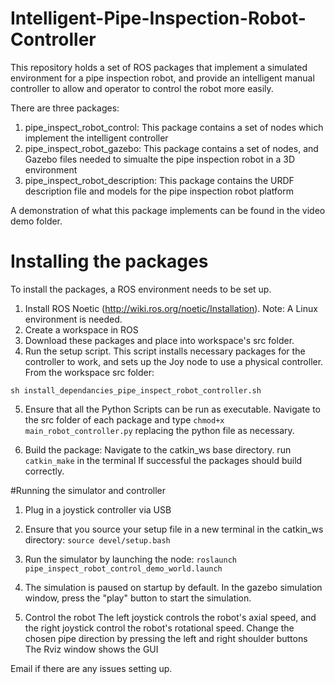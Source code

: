 # Intelligent-Pipe-Inspection-Robot-Controller

This repository holds a set of ROS packages that implement a simulated environment for a pipe inspection robot, and provide an intelligent manual controller to allow and operator to control the robot more easily. 

There are three packages: 
1. pipe_inspect_robot_control: This package contains a set of nodes which implement the intelligent controller
2. pipe_inspect_robot_gazebo: This package contains a set of nodes, and Gazebo files needed to simualte the pipe inspection robot in a 3D environment
3. pipe_inspect_robot_description: This package contains the URDF description file and models for the pipe inspection robot platform

A demonstration of what this package implements can be found in the video demo folder. 

# Installing the packages
To install the packages, a ROS environment needs to be set up. 

1. Install ROS Noetic (http://wiki.ros.org/noetic/Installation). Note: A Linux environment is needed. 
2. Create a workspace in ROS
3. Download these packages and place into workspace's src folder. 
4. Run the setup script. This script installs necessary packages for the controller to work, and sets up the Joy node to use a physical controller.
From the workspace src folder: 

`sh install_dependancies_pipe_inspect_robot_controller.sh`

5. Ensure that all the Python Scripts can be run as executable. 
	Navigate to the src folder of each package and type `chmod+x main_robot_controller.py` replacing the python file as necessary. 

6. Build the package:
Navigate to the catkin_ws base directory.
run `catkin_make` in the terminal
If successful the packages should build correctly. 

#Running the simulator and controller
1. Plug in a joystick controller via USB

2. Ensure that you source your setup file in a new terminal in the catkin_ws directory: 
`source devel/setup.bash`

3. Run the simulator by launching the node: 
`roslaunch pipe_inspect_robot_control_demo_world.launch`

4. The simulation is paused on startup by default. In the gazebo simulation window, press the "play" button to start the simulation. 

5. Control the robot
The left joystick controls the robot's axial speed, and the right joystick control the robot's rotational speed. 
Change the chosen pipe direction by pressing the left and right shoulder buttons
The Rviz window shows the GUI

Email if there are any issues setting up. 
